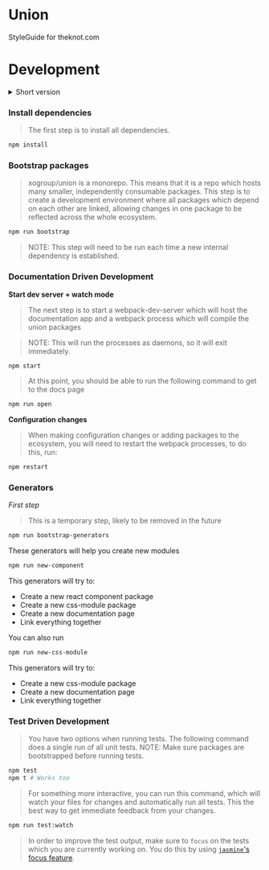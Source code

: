 # Union
StyleGuide for theknot.com

# Development

<details>
<summary>
Short version
</summary>

```sh
npm install
npm run bootstrap

# Run tests
npm test

# Start dev server
npm start

# Open docs page
npm run open

# Run this when configurations or dependencies change
npm restart
```
</details>

### Install dependencies
> The first step is to install all dependencies.

```sh
npm install
```

### Bootstrap packages
> xogroup/union is a monorepo. This means that it is a repo which hosts many smaller, independently consumable packages. This step is to create a development environment where all packages which depend on each other are linked, allowing changes in one package to be reflected across the whole ecosystem.

```sh
npm run bootstrap
```

> NOTE: This step will need to be run each time a new internal dependency is established.

### Documentation Driven Development

**Start dev server + watch mode**
> The next step is to start a webpack-dev-server which will host the documentation app and a webpack process which will compile the union packages

> NOTE: This will run the processes as daemons, so it will exit immediately.

```sh
npm start
```
> At this point, you should be able to run the following command to get to the docs page

```sh
npm run open
```

**Configuration changes**
> When making configuration changes or adding packages to the ecosystem, you will need to restart the webpack processes, to do this, run:

```sh
npm restart
```

### Generators

*First step*

> This is a temporary step, likely to be removed in the future
```bash
npm run bootstrap-generators
```

These generators will help you create new modules

```bash
npm run new-component
```

This generators will try to:

- Create a new react component package
- Create a new css-module package
- Create a new documentation page
- Link everything together


You can also run

```bash
npm run new-css-module
```

This generators will try to:

- Create a new css-module package
- Create a new documentation page
- Link everything together

### Test Driven Development
> You have two options when running tests. The following command does a single run of all unit tests. NOTE: Make sure packages are bootstrapped before running tests.

```sh
npm test
npm t # Works too
```

> For something more interactive, you can run this command, which will watch your files for changes and automatically run all tests. This the best way to get immediate feedback from your changes.

```sh
npm run test:watch
```

> In order to improve the test output, make sure to `focus` on the tests which you are currently working on. You do this by using [`jasmine`'s focus feature](https://jasmine.github.io/2.1/focused_specs.html).

